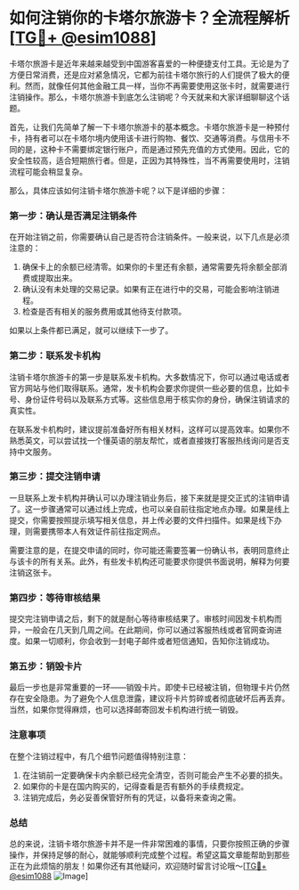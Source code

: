 # 如何注销你的卡塔尔旅游卡？全流程解析[[TG💪+ @esim1088](https://t.me/s/esim1088)]

卡塔尔旅游卡是近年来越来越受到中国游客喜爱的一种便捷支付工具。无论是为了方便日常消费，还是应对紧急情况，它都为前往卡塔尔旅行的人们提供了极大的便利。然而，就像任何其他金融工具一样，当你不再需要使用这张卡时，就需要进行注销操作。那么，卡塔尔旅游卡到底怎么注销呢？今天就来和大家详细聊聊这个话题。

首先，让我们先简单了解一下卡塔尔旅游卡的基本概念。卡塔尔旅游卡是一种预付卡，持有者可以在卡塔尔境内使用该卡进行购物、餐饮、交通等消费。与信用卡不同的是，这种卡不需要绑定银行账户，而是通过预先充值的方式使用。因此，它的安全性较高，适合短期旅行者。但是，正因为其特殊性，当不再需要使用时，注销流程可能会稍显复杂。

那么，具体应该如何注销卡塔尔旅游卡呢？以下是详细的步骤：

### **第一步：确认是否满足注销条件**
在开始注销之前，你需要确认自己是否符合注销条件。一般来说，以下几点是必须注意的：
1. 确保卡上的余额已经清零。如果你的卡里还有余额，通常需要先将余额全部消费或提取出来。
2. 确认没有未处理的交易记录。如果有正在进行中的交易，可能会影响注销进程。
3. 检查是否有相关的服务费用或其他待支付款项。

如果以上条件都已满足，就可以继续下一步了。

### **第二步：联系发卡机构**
注销卡塔尔旅游卡的第一步是联系发卡机构。大多数情况下，你可以通过电话或者官方网站与他们取得联系。通常，发卡机构会要求你提供一些必要的信息，比如卡号、身份证件号码以及联系方式等。这些信息用于核实你的身份，确保注销请求的真实性。

在联系发卡机构时，建议提前准备好所有相关材料，这样可以提高效率。如果你不熟悉英文，可以尝试找一个懂英语的朋友帮忙，或者直接拨打客服热线询问是否支持中文服务。

### **第三步：提交注销申请**
一旦联系上发卡机构并确认可以办理注销业务后，接下来就是提交正式的注销申请了。这一步骤通常可以通过线上完成，也可以亲自前往指定地点办理。如果是线上提交，你需要按照提示填写相关信息，并上传必要的文件扫描件。如果是线下办理，则需要携带本人有效证件前往指定网点。

需要注意的是，在提交申请的同时，你可能还需要签署一份确认书，表明同意终止与该卡的所有关系。此外，有些发卡机构还可能要求你提供书面说明，解释为何要注销这张卡。

### **第四步：等待审核结果**
提交完注销申请之后，剩下的就是耐心等待审核结果了。审核时间因发卡机构而异，一般会在几天到几周之间。在此期间，你可以通过客服热线或者官网查询进度。如果一切顺利，你会收到一封电子邮件或者短信通知，告知你注销成功。

### **第五步：销毁卡片**
最后一步也是非常重要的一环——销毁卡片。即使卡已经被注销，但物理卡片仍然存在安全隐患。为了避免个人信息泄露，建议将卡片剪碎或者彻底破坏后再丢弃。当然，如果你觉得麻烦，也可以选择邮寄回发卡机构进行统一销毁。

### **注意事项**
在整个注销过程中，有几个细节问题值得特别注意：
1. 在注销前一定要确保卡内余额已经完全清空，否则可能会产生不必要的损失。
2. 如果你的卡是在国内购买的，记得查看是否有额外的手续费规定。
3. 注销完成后，务必妥善保管好所有的凭证，以备将来查询之需。

### **总结**
总的来说，注销卡塔尔旅游卡并不是一件非常困难的事情，只要你按照正确的步骤操作，并保持足够的耐心，就能够顺利完成整个过程。希望这篇文章能帮助到那些正在为此烦恼的朋友！如果你还有其他疑问，欢迎随时留言讨论哦～[[TG💪+ @esim1088](https://t.me/s/esim1088) ![Image](https://i.postimg.cc/4NQfJmqS/Snipaste-2025-05-13-00-14-12.png)]